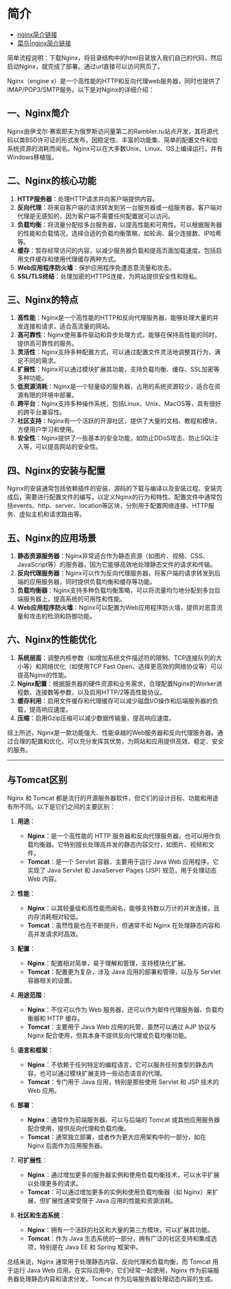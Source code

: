 # 简介

- [nginx简介链接](https://www.cnblogs.com/wcwnina/p/8728391.html)
- [菜鸟|nginx简介链接](https://www.runoob.com/w3cnote/nginx-setup-intro.html)

简单流程说明：下载Nginx，将目录结构中的html目录放入我们自己的代码，然后启动Nginx，就完成了部署。通过url直接可以访问网页了。

Nginx（engine x）是一个高性能的HTTP和反向代理web服务器，同时也提供了IMAP/POP3/SMTP服务。以下是对Nginx的详细介绍：

## 一、Nginx简介

Nginx由伊戈尔·赛索耶夫为俄罗斯访问量第二的Rambler.ru站点开发，其将源代码以类BSD许可证的形式发布，因稳定性、丰富的功能集、简单的配置文件和低系统资源的消耗而闻名。Nginx可以在大多数Unix、Linux、OS上编译运行，并有Windows移植版。

## 二、Nginx的核心功能

1. **HTTP服务器**：处理HTTP请求并向客户端提供内容。
2. **反向代理**：将来自客户端的请求转发到另一台服务器或一组服务器。客户端对代理是无感知的，因为客户端不需要任何配置就可以访问。
3. **负载均衡**：将流量分配给多台服务器，以提高性能和可用性。可以根据服务器的性能和负载情况，选择合适的负载均衡策略，如轮询、最少连接数、IP哈希等。
4. **缓存**：暂存经常访问的内容，以减少服务器负载和提高页面加载速度。包括启用文件缓存和使用代理缓存两种方式。
5. **Web应用程序防火墙**：保护应用程序免遭恶意流量和攻击。
6. **SSL/TLS终结**：处理加密的HTTPS连接，为网站提供安全性和隐私。

## 三、Nginx的特点

1. **高性能**：Nginx是一个高性能的HTTP和反向代理服务器，能够处理大量的并发连接和请求，适合高流量的网站。
2. **高可靠性**：Nginx使用事件驱动和异步处理方式，能够在保持高性能的同时，提供高可靠性的服务。
3. **灵活性**：Nginx支持多种配置方式，可以通过配置文件灵活地调整其行为，满足不同的需求。
4. **扩展性**：Nginx可以通过模块扩展其功能，支持负载均衡、缓存、SSL加密等多种功能。
5. **低资源消耗**：Nginx是一个轻量级的服务器，占用的系统资源较少，适合在资源有限的环境中部署。
6. **跨平台**：Nginx支持多种操作系统，包括Linux、Unix、MacOS等，具有很好的跨平台兼容性。
7. **社区支持**：Nginx有一个活跃的开源社区，提供了大量的文档、教程和模块，方便用户学习和使用。
8. **安全性**：Nginx提供了一些基本的安全功能，如防止DDoS攻击、防止SQL注入等，可以提高网站的安全性。

## 四、Nginx的安装与配置

Nginx的安装通常包括依赖插件的安装、源码的下载与编译以及安装过程。安装完成后，需要进行配置文件的编写，以定义Nginx的行为和特性。配置文件中通常包括events、http、server、location等区块，分别用于配置网络连接、HTTP服务、虚拟主机和请求路由等。

## 五、Nginx的应用场景

1. **静态资源服务器**：Nginx非常适合作为静态资源（如图片、视频、CSS、JavaScript等）的服务器，因为它能够高效地处理静态文件的请求和传输。
2. **反向代理服务器**：Nginx可以作为反向代理服务器，将客户端的请求转发到后端的应用服务器，同时提供负载均衡和缓存等功能。
3. **负载均衡器**：Nginx支持多种负载均衡策略，可以将流量均匀地分配到多台后端服务器上，提高系统的可用性和性能。
4. **Web应用程序防火墙**：Nginx可以配置为Web应用程序防火墙，提供对恶意流量和攻击的检测和防御功能。

## 六、Nginx的性能优化

1. **系统层面**：调整内核参数（如增加系统文件描述符的限制、TCP连接队列的大小等）和网络优化（如使用TCP Fast Open、选择更高效的网络协议等）可以提高Nginx的性能。
2. **Nginx配置**：根据服务器的硬件资源和业务需求，合理配置Nginx的Worker进程数、连接数等参数，以及启用HTTP/2等高性能协议。
3. **缓存利用**：启用文件缓存和代理缓存可以减少磁盘I/O操作和后端服务器的负载，提高响应速度。
4. **压缩**：启用Gzip压缩可以减少数据传输量，提高响应速度。

综上所述，Nginx是一款功能强大、性能卓越的Web服务器和反向代理服务器。通过合理的配置和优化，可以充分发挥其优势，为网站和应用提供高效、稳定、安全的服务。

---

## 与Tomcat区别

Nginx 和 Tomcat 都是流行的开源服务器软件，但它们的设计目标、功能和用途有所不同。以下是它们之间的主要区别：

1. **用途**：
   - **Nginx**：是一个高性能的 HTTP 服务器和反向代理服务器，也可以用作负载均衡器。它特别擅长处理高并发的静态内容交付，如图片、视频和文件。
   - **Tomcat**：是一个 Servlet 容器，主要用于运行 Java Web 应用程序。它实现了 Java Servlet 和 JavaServer Pages (JSP) 规范，用于处理动态 Web 内容。

2. **性能**：
   - **Nginx**：以其轻量级和高性能而闻名，能够支持数以万计的并发连接，且内存消耗相对较低。
   - **Tomcat**：虽然性能也在不断提升，但通常不如 Nginx 在处理静态内容和高并发请求时高效。

3. **配置**：
   - **Nginx**：配置相对简单，易于理解和管理，支持模块化扩展。
   - **Tomcat**：配置更为复杂，涉及 Java 应用的部署和管理，以及与 Servlet 容器相关的设置。

4. **用途范围**：
   - **Nginx**：不仅可以作为 Web 服务器，还可以作为邮件代理服务器、负载均衡器和 HTTP 缓存。
   - **Tomcat**：主要用于 Java Web 应用的托管，虽然可以通过 AJP 协议与 Nginx 配合使用，但其本身不提供反向代理或负载均衡功能。

5. **语言和框架**：
   - **Nginx**：不依赖于任何特定的编程语言，它可以服务任何类型的静态内容，也可以通过模块扩展支持一些动态语言的代理。
   - **Tomcat**：专门用于 Java 应用，特别是那些使用 Servlet 和 JSP 技术的 Web 应用。

6. **部署**：
   - **Nginx**：通常作为前端服务器，可以与后端的 Tomcat 或其他应用服务器配合使用，提供反向代理和负载均衡。
   - **Tomcat**：通常独立部署，或者作为更大应用架构中的一部分，如在 Nginx 后面作为应用服务器。

7. **可扩展性**：
   - **Nginx**：通过增加更多的服务器实例和使用负载均衡技术，可以水平扩展以处理更多的请求。
   - **Tomcat**：可以通过增加更多的实例和使用负载均衡器（如 Nginx）来扩展，但扩展性通常受限于 Java 应用的性能和资源消耗。

8. **社区和生态系统**：
   - **Nginx**：拥有一个活跃的社区和大量的第三方模块，可以扩展其功能。
   - **Tomcat**：作为 Java 生态系统的一部分，拥有广泛的社区支持和集成选项，特别是在 Java EE 和 Spring 框架中。

总结来说，Nginx 通常用于处理静态内容、反向代理和负载均衡，而 Tomcat 用于运行 Java Web 应用。在实际应用中，它们经常一起使用，Nginx 作为前端服务器处理静态内容和请求分发，Tomcat 作为后端服务器处理动态内容的生成。

